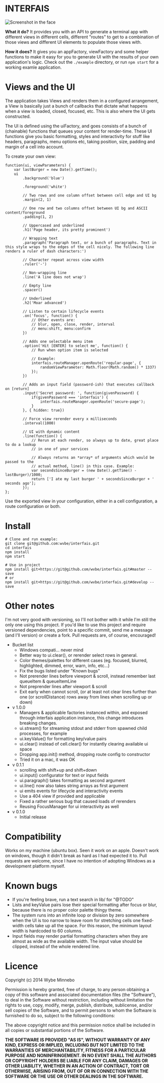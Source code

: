 # INTERFAIS

![Screenshot in the face](./screenshot.gif)

__What it do?__ It provides you with an API to generate a terminal app with different views in different cells, different "routes" to get to a combination of those views and different UI elements to populate those views with.

__How it does?__ It gives you an appFactory, viewFactory and some helper functions to make it easy for you to generate UI with the results of your own application's logic. Check out the `./example` directory, or run `npm start` for a working examle application.

# Views and the UI
The application takes Views and renders them in a configured arrangement, a View is basically just a bunch of callbacks that dictate what happens when a view is loaded, closed, focused, etc. This is also where the UI gets constructed.

The UI is defined using the uiFactory, and goes consists of a bunch of (chainable) functions that queues your content for render-time. These UI functions give you basic formatting, styles and interactivity for stuff like headers, paragraphs, menu options etc, taking position, size, padding and margin of a cell into account.

To create your own view:

```
function(ui, viewParameters) {
    var lastBurger = new Date().getTime();
    ui
        .background('blue')
        
        .foreground('white')
        
        // Two rows and one column offset between cell edge and UI bg
        .margin(2, 1)
        
        // One row and two columns offset between UI bg and ASCII content/foreground
        .padding(1, 2)
        
        // Uppercased and underlined
        .h1('Page header, its pretty prominent')
        
        // Wrapping text
        .paragraph('Paragraph text, or a bunch of paragraphs. Text in this style wraps to the edges of the cell nicely. The following line renders a ruler of dash characters:')
        
        // Character repeat across view width
        .ruler('-')
        
        // Non-wrapping line
        .line('A line does not wrap')
        
        // Empty line
        .spacer()
        
        // Underlined
        .h2('Moar advanced')
        
        // Listen to certain lifecycle events
        .on('focus', function() {
            // Other events are:
            // blur, open, close, render, interval
            // menu:shift, menu:confirm
        })
        
        // Adds one selectable menu item
        .option('Hit [ENTER] to select me', function() {
            // Run when option item is selected
            
            // Example:
            interfais.routeManager.openRoute('regular-page', {
            	randomViewParameter: Math.floor(Math.random() * 1337)
            });
        })

        // Adds an input field (password-ish) that executes callback on [return]
        .input('Secret password: ', function(givenPassword) {
            if(givenPassword === 'interfais') {
            	interfais.routeManager.openRoute('secure-page');
            }
        }, { hidden: true})

        // Force view rerender every x milliseconds
        .interval(1000)
        
        // UI with dynamic content
        .line(function() {
            // Rerun at each render, so always up to date, great place to do a lookup
            // in one of your services
            
            // Always returns an *array* of arguments which would be passed to the
            // actual method, line() in this case. Example:
            var secondsSinceBurger = (new Date().getTime() - lastBurger)/1000;
            return ['I ate my last burger ' + secondsSinceBurger + ' seconds ago'];
        });
};
```

Use the exported view in your configuration, either in a cell configuration, a route configuration or both.

# Install

```
# Clone and run example:
git clone git@github.com:wvbe/interfais.git
cd interfais
npm install
npm start

# Use in project
npm install git+https://git@github.com/wvbe/interfais.git#master --save
# or
npm install git+https://git@github.com/wvbe/interfais.git#develop --save
```

# Other notes
I'm not very good with versioning, so I'll not bother with it while I'm still the only one using this project. If you'd like to use this project and require versioned dependencies, point to a specific commit, send me a message (and I'll version) or create a fork. Pull requests are, of course, encouraged!

* Bucket list
    * Windows compati... never mind
    * Better way to ui.clear(), or rerender select rows in general.
    * Color themes/palettes for different cases (eg. focused, blurred, highlighted, dimmed, error, warn, info, etc...)
    * Fix the bugs listed under "Known bugs"
    * Not prerender lines before viewport & scroll, instead remember last queueItem & queueItemLine
    * Not preprender lines after viewport & scroll
    * Exit early when cannot scroll, (or at least not clear lines further than one (or scrollDistance) rows away from lines when scrolling up or down)
* v 1.0.0
    * Managers & applicable factories instanced within, and exposed through interfais application instance, this change introduces breaking changes.
    * ui.stream() for streaming stdout and stderr from spawned child processes, for example
    * ui.keyValue() for formatting key/value pairs
    * ui.clear() instead of cell.clear() for instantly clearing available ui space
    * Dropping app.init() method, dropping route config to constructor
    * Tried it on a mac, it was OK
* v 0.1.1
    * scrolling with shift+up and shift+down
    * ui.input() configurator for text or input fields
    * ui.paragraph() takes formatting as second argument
    * ui.line() now also takes string arrays as first argument
    * ui emits events for lifecycle and interactivity events
    * Use a 404 view if provided and applicable
    * Fixed a rather serious bug that caused loads of rerenders
    * Reusing FocusManager for ui interactivity as well
* v 0.1.0
    * Initial release

# Compatibility
Works on my machine (ubuntu box). Seen it work on an apple. Doesn't work on windows, though it didn't break as hard as I had expected it to. Pull requests are welcome, since I have no intention of adopting Windows as a development platform myself.

# Known bugs
* If you're feeling brave, run a text search in lib/ for "@TODO"
* Lists and keyValue pairs lose their special formatting after focus or blur, because there is no proper color palette thingy theme.
* The system runs into an infinite loop or division by zero somewhere when the UI is too narrow to leave room for stretching cells one fixed-width cells take up all the space. For this reason, the minimum layout width is hardcoded to 60 columns.
* Input fields may render partial formatting characters when they are almost as wide as the available width. The input value should be clipped, instead of the whole rendered line.

# Licence
Copyright (c) 2014 Wybe Minnebo

Permission is hereby granted, free of charge, to any person obtaining a copy of this software and associated documentation files (the "Software"), to deal in the Software without restriction, including without limitation the rights to use, copy, modify, merge, publish, distribute, sublicense, and/or sell copies of the Software, and to permit persons to whom the Software is furnished to do so, subject to the following conditions:

The above copyright notice and this permission notice shall be included in all copies or substantial portions of the Software.

__THE SOFTWARE IS PROVIDED "AS IS", WITHOUT WARRANTY OF ANY KIND, EXPRESS OR IMPLIED, INCLUDING BUT NOT LIMITED TO THE WARRANTIES OF MERCHANTABILITY, FITNESS FOR A PARTICULAR PURPOSE AND NONINFRINGEMENT. IN NO EVENT SHALL THE AUTHORS OR COPYRIGHT HOLDERS BE LIABLE FOR ANY CLAIM, DAMAGES OR OTHER LIABILITY, WHETHER IN AN ACTION OF CONTRACT, TORT OR OTHERWISE, ARISING FROM, OUT OF OR IN CONNECTION WITH THE SOFTWARE OR THE USE OR OTHER DEALINGS IN THE SOFTWARE.__